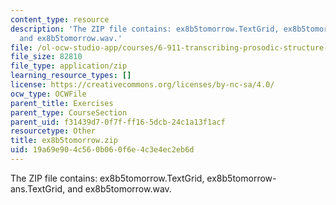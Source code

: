 ```yaml
---
content_type: resource
description: 'The ZIP file contains: ex8b5tomorrow.TextGrid, ex8b5tomorrow-ans.TextGrid,
  and ex8b5tomorrow.wav.'
file: /ol-ocw-studio-app/courses/6-911-transcribing-prosodic-structure-of-spoken-utterances-with-tobi-january-iap-2006/19a69e904c560b060f6e4c3e4ec2eb6d_ex8b5tomorrow.zip
file_size: 82810
file_type: application/zip
learning_resource_types: []
license: https://creativecommons.org/licenses/by-nc-sa/4.0/
ocw_type: OCWFile
parent_title: Exercises
parent_type: CourseSection
parent_uid: f31439d7-0f7f-ff16-5dcb-24c1a13f1acf
resourcetype: Other
title: ex8b5tomorrow.zip
uid: 19a69e90-4c56-0b06-0f6e-4c3e4ec2eb6d
---
```

The ZIP file contains: ex8b5tomorrow.TextGrid, ex8b5tomorrow-ans.TextGrid, and ex8b5tomorrow.wav.